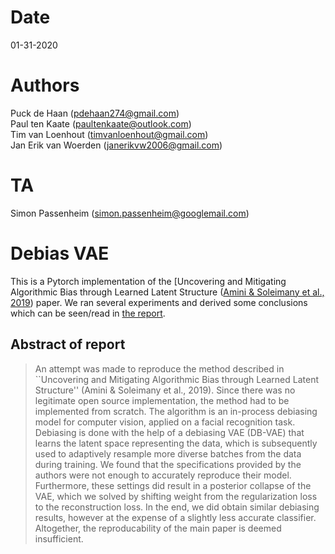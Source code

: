 # Date
01-31-2020
# Authors
Puck de Haan (pdehaan274@gmail.com) <br>
Paul ten Kaate (paultenkaate@outlook.com) <br>
Tim van Loenhout (timvanloenhout@gmail.com) <br>
Jan Erik van Woerden (janerikvw2006@gmail.com) <br>
# TA 
Simon Passenheim (simon.passenheim@googlemail.com)

# Debias VAE
This is a Pytorch implementation of the [Uncovering and Mitigating Algorithmic Bias through Learned Latent Structure ([Amini \& Soleimany et al., 2019](https://lmrt.mit.edu/publications/uncovering-and-mitigating-algorithmic-bias-through-learned-latent-structure)) paper. We ran several experiments and derived some conclusions which can be seen/read in [the report](11305150_10743367_10741577_11033711-FACT-AI-report.pdf).

## Abstract of report
> An attempt was made to reproduce the method described in ``Uncovering and Mitigating Algorithmic Bias through Learned Latent Structure'' (Amini \& Soleimany et al., 2019). Since there was no legitimate open source implementation, the method had to be implemented from scratch. The algorithm is an in-process debiasing model for computer vision, applied on a facial recognition task. Debiasing is done with the help of a debiasing VAE (DB-VAE) that learns the latent space representing the data, which is subsequently used to adaptively resample more diverse batches from the data during training. We found that the specifications provided by the authors were not enough to accurately reproduce their model. Furthermore, these settings did result in a posterior collapse of the VAE, which we solved by shifting weight from the regularization loss to the reconstruction loss. In the end, we did obtain similar debiasing results, however at the expense of a slightly less accurate classifier. Altogether, the reproducability of the main paper is deemed insufficient.
